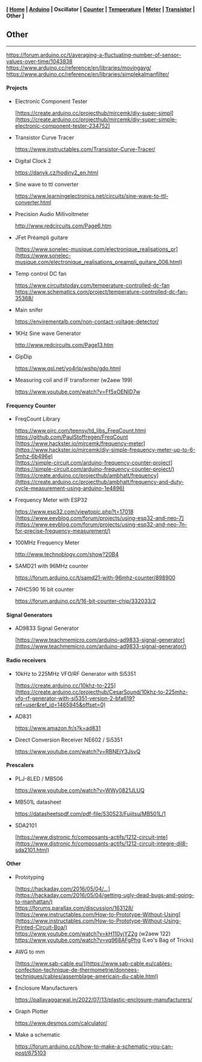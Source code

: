 <link href="style.css" rel="stylesheet"></link>

**[ [Home](00-Home.html) | [Arduino](01-Arduino.html) | Oscillator | [Counter](03-Counter.html) | [Temperature](04-Temperature.html) | [Meter](05-Meter.html) | [Transistor](06-Transistor.html) | Other ]**

## Other

---

https://forum.arduino.cc/t/averaging-a-fluctuating-number-of-sensor-values-over-time/1043838  
https://www.arduino.cc/reference/en/libraries/movingavg/  
https://www.arduino.cc/reference/en/libraries/simplekalmanfilter/  



#### Projects

* Electronic Component Tester
    
    [https://create.arduino.cc/projecthub/mircemk/diy-super-simpl](https://create.arduino.cc/projecthub/mircemk/diy-super-simple-electronic-component-tester-234752)

* Transistor Curve Tracer
    
    https://www.instructables.com/Transistor-Curve-Tracer/

* Digital Clock 2
    
    https://danyk.cz/hodiny2_en.html

* Sine wave to ttl converter
    
    https://www.learningelectronics.net/circuits/sine-wave-to-ttl-converter.html  

* Precision Audio Millivoltmeter
    
    http://www.redcircuits.com/Page6.htm  

* JFet Préampli guitare
    
    [https://www.sonelec-musique.com/electronique_realisations_pr](https://www.sonelec-musique.com/electronique_realisations_preampli_guitare_006.html)

* Temp control DC fan
    
    https://www.circuitstoday.com/temperature-controlled-dc-fan  
    https://www.schematics.com/project/temperature-controlled-dc-fan-35368/  

* Main snifer
    
    https://envirementalb.com/non-contact-voltage-detector/  
    
* 1KHz Sine wave Generator
    
    http://www.redcircuits.com/Page13.htm  

* GipDip
    
    https://www.qsl.net/yo4rlp/wshp/gdo.html

* Measuring coil and IF transformer (w2aew 199)
    
    https://www.youtube.com/watch?v=Ff5xOENID7w  



#### Frequency Counter

* FreqCount Library
    
    https://www.pjrc.com/teensy/td_libs_FreqCount.html  
    https://github.com/PaulStoffregen/FreqCount  
    [https://www.hackster.io/mircemk/frequency-meter](https://www.hackster.io/mircemk/diy-simple-frequency-meter-up-to-6-5mhz-6b496e)  
    [https://simple-circuit.com/arduino-frequency-counter-project](https://simple-circuit.com/arduino-frequency-counter-project/)  
    [https://create.arduino.cc/projecthub/ambhatt/frequency](https://create.arduino.cc/projecthub/ambhatt/frequency-and-duty-cycle-measurement-using-arduino-1e4896)  

* Frequency Meter with ESP32
    
    https://www.esp32.com/viewtopic.php?t=17018  
    [https://www.eevblog.com/forum/projects/using-esp32-and-neo-7](https://www.eevblog.com/forum/projects/using-esp32-and-neo-7n-for-precise-frequency-measurement/)  

* 100MHz Frequency Meter
    
    http://www.technoblogy.com/show?20B4  

* SAMD21 with 96MHz counter
    
    https://forum.arduino.cc/t/samd21-with-96mhz-counter/898900  
    
* 74HC590 16 bit counter
    
    https://forum.arduino.cc/t/16-bit-counter-chip/332033/2  



#### Signal Generators

* AD9833 Signal Generator
    
    [https://www.teachmemicro.com/arduino-ad9833-signal-generator](https://www.teachmemicro.com/arduino-ad9833-signal-generator/)



#### Radio receivers

* 10kHz to 225MHz VFO/RF Generator with Si5351
    
    [https://create.arduino.cc/10khz-to-225](https://create.arduino.cc/projecthub/CesarSound/10khz-to-225mhz-vfo-rf-generator-with-si5351-version-2-bfa619?ref=user&ref_id=1465945&offset=0)  

* AD831
    
    https://www.amazon.fr/s?k=ad831  
    
* Direct Conversion Receiver NE602 / Si5351
    
    https://www.youtube.com/watch?v=RBNEjY3JsvQ  



#### Prescalers

* PLJ-8LED / MB506
    
    https://www.youtube.com/watch?v=WWy0821JLUQ  

* MB501L datasheet
    
    https://datasheetspdf.com/pdf-file/530523/Fujitsu/MB501L/1  

* SDA2101
    
    [https://www.distronic.fr/composants-actifs/1212-circuit-inte](https://www.distronic.fr/composants-actifs/1212-circuit-integre-dil8-sda2101.html)  



#### Other

* Prototyping
    
    [https://hackaday.com/2016/05/04/...](https://hackaday.com/2016/05/04/getting-ugly-dead-bugs-and-going-to-manhattan/)  
    https://forums.parallax.com/discussion/163128/  
    [https://www.instructables.com/How-to-Prototype-Without-Using](https://www.instructables.com/How-to-Prototype-Without-Using-Printed-Circuit-Boa/)  
    https://www.youtube.com/watch?v=kH110yjYZ2g (w2aew 122)  
    https://www.youtube.com/watch?v=vq968AFgPhg (Leo's Bag of Tricks)  

* AWG to mm
    
    [https://www.sab-cable.eu/](https://www.sab-cable.eu/cables-confection-technique-de-thermometrie/donnees-techniques/cables/assemblage-americain-du-cable.html)  

* Enclosure Manufacturers

    https://pallavaggarwal.in/2022/07/13/plastic-enclosure-manufacturers/  
    
* Graph Plotter
    
    https://www.desmos.com/calculator/  

* Make a schematic
    
    https://forum.arduino.cc/t/how-to-make-a-schematic-you-can-post/675103  





<!--

    https://www.electrical4u.com/capacitance-meter/  
    http://electronics-diy.com/capacitance-meter.php  


## Basics

#### Parts

* Aliexpress

    https://fr.aliexpress.com/store/911187003  
    https://fr.aliexpress.com/item/1005004217060651.html  
    Hms Technology Limited Store https://fr.aliexpress.com/store/5869356?spm=a2g0o.detail.1000007.1.3f406262gIIkNg
    
* Fake parts
    
    [https://www.diyaudio.com/community/threads/my-transistors-or](https://www.diyaudio.com/community/threads/my-transistors-original-or-copy.82638/page-70)  
    https://vintage-audio-laser.fr/viewtopic.php?t=3120  
    [https://www.theregister.com/2022/03/18/eu_us_counterfeit_chi](https://www.theregister.com/2022/03/18/eu_us_counterfeit_chips/)  
    https://sound-au.com/counterfeit.htm

* Counterfeit DS18B20

    https://github.com/cpetrich/counterfeit_DS18B20  
    https://forum.arduino.cc/t/ds18b20-stop-work-after-75-celsius/672216/3  
    https://forums.adafruit.com/viewtopic.php?t=194165  
    https://forums.adafruit.com/viewtopic.php?p=837610  



## Arduino

* John Errington's Experiments

    https://skillbank.co.uk/arduino/index.htm  

* PPM Clock accuracy examples
    
    https://www.best-microcontroller-projects.com/ppm.html

* Making Arduino timing more precise
    
    https://lygte-info.dk/project/PrecisionTime%20UK.html

* 20 MHz bootloader
    
    https://forum.arduino.cc/t/atmega328p-16mhz-or-20mhz/996802  

* Using main function with arduino
    
    [https://forum.arduino.cc/t/how-to-use-main-function-to-repla](https://forum.arduino.cc/t/how-to-use-main-function-to-replace-setup-and-loop/204763/10)  

* State Machines

    https://forum.arduino.cc/t/state-machines/580593  

* Program new AVR ATtiny214, ATtiny414, ATtiny814
    
    [https://npk-stn.ru/2019/07/19/simple_programming_attiny414_v](https://npk-stn.ru/2019/07/19/simple_programming_attiny414_via_updi/?lang=en)



#### Rotary Encoder

* Examples
    
    https://www.teachmemicro.com/using-rotary-encoders-with-arduino/  



#### PWM

* Secrets of Arduino PWM
    
    [https://docs.arduino.cc/tutorials/generic/secrets-of-arduino](https://docs.arduino.cc/tutorials/generic/secrets-of-arduino-pwm)

* Generating 16-bit PWM
    
    https://www.teachmemicro.com/generate-arduino-16-bit-pwm/

* Advanced 16-bit PWM
    
    [https://www.codrey.com/arduino-projects/arduino-advanced-16-](https://www.codrey.com/arduino-projects/arduino-advanced-16-bit-pwm/)



#### Read/write EEPROM

* Examples
    
    https://www.youtube.com/watch?v=Sus96TzvjT4 (Electronoobs)  



#### Data exchange

* Send data from Arduino Uno to computer
    
    [https://forum.arduino.cc/t/send-data-from-arduino-uno-to-com](https://forum.arduino.cc/t/send-data-from-arduino-uno-to-computer/436904/9)

* Serial communication and playing with data
    
    https://www.ladyada.net/learn/arduino/lesson4.html  



#### Other

* Utiliser un écran OLED avec U8g2
    
    https://www.youtube.com/watch?v=WITPI79V32k  



## Oscillator

#### OCXOs

* Simple OCXOs
    
    http://romanblack.com/xoven.htm  
    [https://www.eevblog.com/forum/projects/worlds-smallest-cheap](https://www.eevblog.com/forum/projects/worlds-smallest-cheapest-diy-temperature-controlled-oven/)  
    https://www.qsl.net/dl4yhf/dcf77_osc/index.html  

* 32768 TCXO
    
    [https://www.edaboard.com/threads/interesting-tcxo...](https://www.edaboard.com/threads/interesting-tcxo-32768-hz-oscillator.367294/)  
    https://www.edaboard.com/attachments/32768-hz-jpg.138311/  



## Temperature

#### Thermal Conductivities

https://en.wikipedia.org/wiki/List_of_thermal_conductivities  
[https://www.candlepowerforums.com/threads/super-glue...](https://www.candlepowerforums.com/threads/super-glue-as-thermal-expoxy.44209/post-485021)  

* Conductors (W·m−1·K−1)
    
    Pure Copper : 401  
    Aluminium : 237  
    Arctic MX-4 : 8.5  
    Thermal grease : 0.4 - 3.0  
    Thermal tape : 0.60  
    Silicone rubber : 0.2-0.4  
    Araldite : 0.22  
    Epoxy : 0.14-0.25  
    Superglue Loctite 382 : 0.11  

* Insulators (W·m−1·K−1)
    
    Fiberglass or foam-glass : 0.045  
    Expanded polystyrene : 0.033–0.046  
    Polyurethane foam : 0.03  
    Air : 0.025-0.031  



#### Calorimetry

* Calorimétrie
    
    https://fr.wikipedia.org/wiki/Calorim%C3%A9trie

* HVAC calculator
    
    http://hvac-calculator.com/dry_air_density.php

* Raise the temp of 1 cm3 air by 1 centigrade
    
    [http://madsci.org/posts/archives/2011-12/1325297729.Ph.r.htm](http://madsci.org/posts/archives/2011-12/1325297729.Ph.r.html)

* Energy required to heat up 100m³ of air by 10C ?
    
    [https://www.reddit.com/r/AskPhysics/comments/ajao9x/energy_r](https://www.reddit.com/r/AskPhysics/comments/ajao9x/energy_required_to_heat_up_100m%C2%B3_of_air_by_10c/)



#### Sensors

* Accuracy

    TMP117 0.1°C  
    MCP9808 0.25°C  
    DS18B20 0.5°C  
    LM35 0.5°C  

* LM35, LM335 et LM34 with Arduino
    
    [https://www.raspberryme.com/guide-des-capteurs-de-temperatur](https://www.raspberryme.com/guide-des-capteurs-de-temperature-lm35-lm335-et-lm34-avec-arduino/)



#### PID Controller

* Control System
    
    https://en.wikipedia.org/wiki/Control_system  
    https://en.wikipedia.org/wiki/PID_controller  

* Temperature Controller Basics
    
    [https://www.instrumentationtoolbox.com/2016/09/temperature-c](https://www.instrumentationtoolbox.com/2016/09/temperature-controller-basics.html)

* Arduino PID Temperature Control
    
    [https://www.nutsvolts.com/magazine/article/arduino-pid-tempe](https://www.nutsvolts.com/magazine/article/arduino-pid-temperature-control)  

* Arduino PID Control Tutorial | Make Your Project Smarter
    
    https://www.teachmemicro.com/arduino-pid-control-tutorial/

* Lecture9.pdf
    
    [https://courses.cs.washington.edu/courses/csep567/10wi/lectu](https://courses.cs.washington.edu/courses/csep567/10wi/lectures/Lecture9.pdf)

* Sous Vide PID Tuning and the Unexpected Electrical Fire | Details | Hackaday.io
    
    [https://hackaday.io/project/11997-mycodo-environmental-regul](https://hackaday.io/project/11997-mycodo-environmental-regulation-system/log/45733-sous-vide-pid-tuning-and-the-unexpected-electrical-fire)

* jamesprior/ArduinoSousVide: PID Sous Vide controller using an Arduino and a mechanical relay
    
    https://github.com/jamesprior/ArduinoSousVide

* imax9000/Arduino-PID-Library
    
    https://github.com/imax9000/Arduino-PID-Library

* PID C++ implementation
    
    https://gist.github.com/bradley219/5373998

* arduino pid library - Recherche Google
    
    [https://www.google.com/search?channel=fs&client=ubuntu&q=ard](https://www.google.com/search?channel=fs&client=ubuntu&q=arduino+pid+library)

* arduino pid - YouTube
    
    https://www.youtube.com/results?search_query=arduino+pid

* Understanding PID Control, Part 2: Expanding Beyond a Simple Integral - YouTube
    
    https://www.youtube.com/watch?v=NVLXCwc8HzM

* Régulation PID - Comment régler simplement des correcteurs - Précision/Rapidité/Stabilité/Robustesse - YouTube
    
    https://www.youtube.com/watch?v=ALOPKxtwebk

* Soldering Iron Controller for Hakko 907 v.2 - Arduino Project Hub
    
    [https://create.arduino.cc/projecthub/sfrwmaker/soldering-iro](https://create.arduino.cc/projecthub/sfrwmaker/soldering-iron-controller-for-hakko-907-v-2-fc75d7?ref=platform&ref_id=424_trending___&offset=25)

-->



